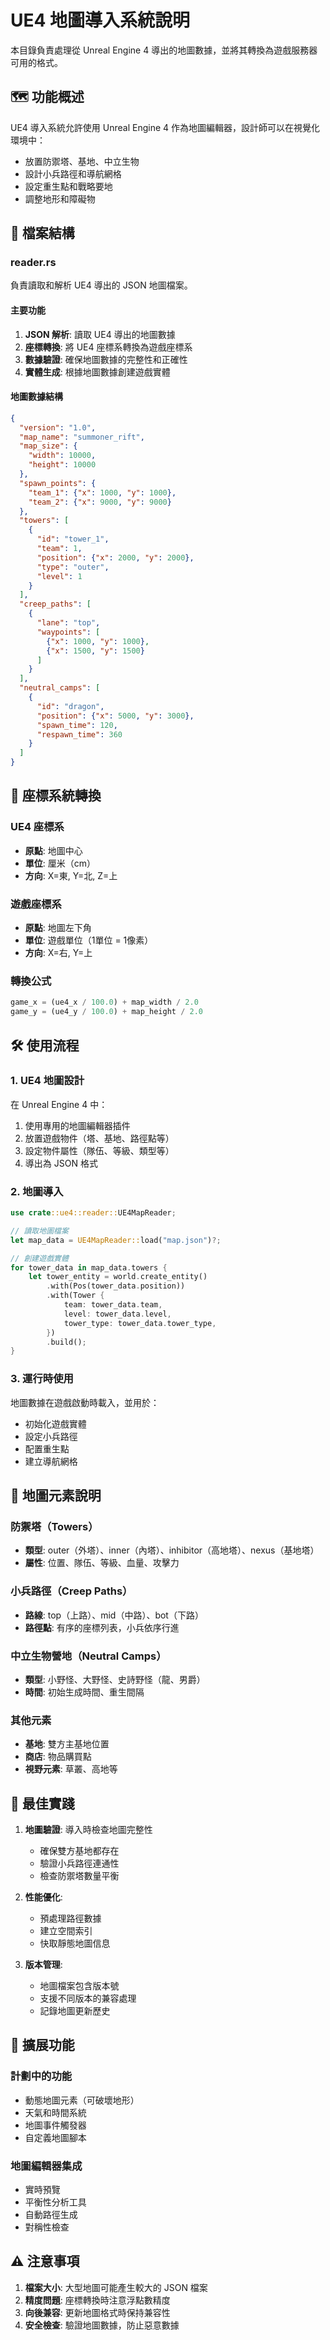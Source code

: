 # UE4 地圖導入系統說明

本目錄負責處理從 Unreal Engine 4 導出的地圖數據，並將其轉換為遊戲服務器可用的格式。

## 🗺️ 功能概述

UE4 導入系統允許使用 Unreal Engine 4 作為地圖編輯器，設計師可以在視覺化環境中：
- 放置防禦塔、基地、中立生物
- 設計小兵路徑和導航網格
- 設定重生點和戰略要地
- 調整地形和障礙物

## 📁 檔案結構

### reader.rs

負責讀取和解析 UE4 導出的 JSON 地圖檔案。

#### 主要功能

1. **JSON 解析**: 讀取 UE4 導出的地圖數據
2. **座標轉換**: 將 UE4 座標系轉換為遊戲座標系
3. **數據驗證**: 確保地圖數據的完整性和正確性
4. **實體生成**: 根據地圖數據創建遊戲實體

#### 地圖數據結構

```json
{
  "version": "1.0",
  "map_name": "summoner_rift",
  "map_size": {
    "width": 10000,
    "height": 10000
  },
  "spawn_points": {
    "team_1": {"x": 1000, "y": 1000},
    "team_2": {"x": 9000, "y": 9000}
  },
  "towers": [
    {
      "id": "tower_1",
      "team": 1,
      "position": {"x": 2000, "y": 2000},
      "type": "outer",
      "level": 1
    }
  ],
  "creep_paths": [
    {
      "lane": "top",
      "waypoints": [
        {"x": 1000, "y": 1000},
        {"x": 1500, "y": 1500}
      ]
    }
  ],
  "neutral_camps": [
    {
      "id": "dragon",
      "position": {"x": 5000, "y": 3000},
      "spawn_time": 120,
      "respawn_time": 360
    }
  ]
}
```

## 🔄 座標系統轉換

### UE4 座標系
- **原點**: 地圖中心
- **單位**: 厘米（cm）
- **方向**: X=東, Y=北, Z=上

### 遊戲座標系
- **原點**: 地圖左下角
- **單位**: 遊戲單位（1單位 = 1像素）
- **方向**: X=右, Y=上

### 轉換公式
```rust
game_x = (ue4_x / 100.0) + map_width / 2.0
game_y = (ue4_y / 100.0) + map_height / 2.0
```

## 🛠️ 使用流程

### 1. UE4 地圖設計

在 Unreal Engine 4 中：
1. 使用專用的地圖編輯器插件
2. 放置遊戲物件（塔、基地、路徑點等）
3. 設定物件屬性（隊伍、等級、類型等）
4. 導出為 JSON 格式

### 2. 地圖導入

```rust
use crate::ue4::reader::UE4MapReader;

// 讀取地圖檔案
let map_data = UE4MapReader::load("map.json")?;

// 創建遊戲實體
for tower_data in map_data.towers {
    let tower_entity = world.create_entity()
        .with(Pos(tower_data.position))
        .with(Tower {
            team: tower_data.team,
            level: tower_data.level,
            tower_type: tower_data.tower_type,
        })
        .build();
}
```

### 3. 運行時使用

地圖數據在遊戲啟動時載入，並用於：
- 初始化遊戲實體
- 設定小兵路徑
- 配置重生點
- 建立導航網格

## 📐 地圖元素說明

### 防禦塔（Towers）
- **類型**: outer（外塔）、inner（內塔）、inhibitor（高地塔）、nexus（基地塔）
- **屬性**: 位置、隊伍、等級、血量、攻擊力

### 小兵路徑（Creep Paths）
- **路線**: top（上路）、mid（中路）、bot（下路）
- **路徑點**: 有序的座標列表，小兵依序行進

### 中立生物營地（Neutral Camps）
- **類型**: 小野怪、大野怪、史詩野怪（龍、男爵）
- **時間**: 初始生成時間、重生間隔

### 其他元素
- **基地**: 雙方主基地位置
- **商店**: 物品購買點
- **視野元素**: 草叢、高地等

## 🎯 最佳實踐

1. **地圖驗證**: 導入時檢查地圖完整性
   - 確保雙方基地都存在
   - 驗證小兵路徑連通性
   - 檢查防禦塔數量平衡

2. **性能優化**: 
   - 預處理路徑數據
   - 建立空間索引
   - 快取靜態地圖信息

3. **版本管理**:
   - 地圖檔案包含版本號
   - 支援不同版本的兼容處理
   - 記錄地圖更新歷史

## 🔧 擴展功能

### 計劃中的功能
- 動態地圖元素（可破壞地形）
- 天氣和時間系統
- 地圖事件觸發器
- 自定義地圖腳本

### 地圖編輯器集成
- 實時預覽
- 平衡性分析工具
- 自動路徑生成
- 對稱性檢查

## ⚠️ 注意事項

1. **檔案大小**: 大型地圖可能產生較大的 JSON 檔案
2. **精度問題**: 座標轉換時注意浮點數精度
3. **向後兼容**: 更新地圖格式時保持兼容性
4. **安全檢查**: 驗證地圖數據，防止惡意數據